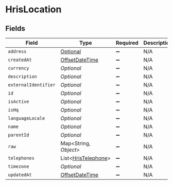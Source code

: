 # HrisLocation


## Fields

| Field                                                                                       | Type                                                                                        | Required                                                                                    | Description                                                                                 |
| ------------------------------------------------------------------------------------------- | ------------------------------------------------------------------------------------------- | ------------------------------------------------------------------------------------------- | ------------------------------------------------------------------------------------------- |
| `address`                                                                                   | [Optional<PropertyHrisLocationAddress>](../../models/shared/PropertyHrisLocationAddress.md) | :heavy_minus_sign:                                                                          | N/A                                                                                         |
| `createdAt`                                                                                 | [OffsetDateTime](https://docs.oracle.com/javase/8/docs/api/java/time/OffsetDateTime.html)   | :heavy_minus_sign:                                                                          | N/A                                                                                         |
| `currency`                                                                                  | *Optional<String>*                                                                          | :heavy_minus_sign:                                                                          | N/A                                                                                         |
| `description`                                                                               | *Optional<String>*                                                                          | :heavy_minus_sign:                                                                          | N/A                                                                                         |
| `externalIdentifier`                                                                        | *Optional<String>*                                                                          | :heavy_minus_sign:                                                                          | N/A                                                                                         |
| `id`                                                                                        | *Optional<String>*                                                                          | :heavy_minus_sign:                                                                          | N/A                                                                                         |
| `isActive`                                                                                  | *Optional<Boolean>*                                                                         | :heavy_minus_sign:                                                                          | N/A                                                                                         |
| `isHq`                                                                                      | *Optional<Boolean>*                                                                         | :heavy_minus_sign:                                                                          | N/A                                                                                         |
| `languageLocale`                                                                            | *Optional<String>*                                                                          | :heavy_minus_sign:                                                                          | N/A                                                                                         |
| `name`                                                                                      | *Optional<String>*                                                                          | :heavy_minus_sign:                                                                          | N/A                                                                                         |
| `parentId`                                                                                  | *Optional<String>*                                                                          | :heavy_minus_sign:                                                                          | N/A                                                                                         |
| `raw`                                                                                       | Map<String, *Object*>                                                                       | :heavy_minus_sign:                                                                          | N/A                                                                                         |
| `telephones`                                                                                | List<[HrisTelephone](../../models/shared/HrisTelephone.md)>                                 | :heavy_minus_sign:                                                                          | N/A                                                                                         |
| `timezone`                                                                                  | *Optional<String>*                                                                          | :heavy_minus_sign:                                                                          | N/A                                                                                         |
| `updatedAt`                                                                                 | [OffsetDateTime](https://docs.oracle.com/javase/8/docs/api/java/time/OffsetDateTime.html)   | :heavy_minus_sign:                                                                          | N/A                                                                                         |